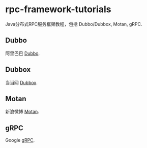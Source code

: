 # rpc-framework-tutorials
Java分布式RPC服务框架教程，包括 Dubbo/Dubbox, Motan, gRPC.

## Dubbo
阿里巴巴 [Dubbo](https://github.com/alibaba/dubbo).

## Dubbox
当当网 [Dubbox](https://github.com/dangdangdotcom/dubbox).

## Motan
新浪微博 [Motan](https://github.com/weibocom/motan).

## gRPC
Google [gRPC](http://grpc.io).
